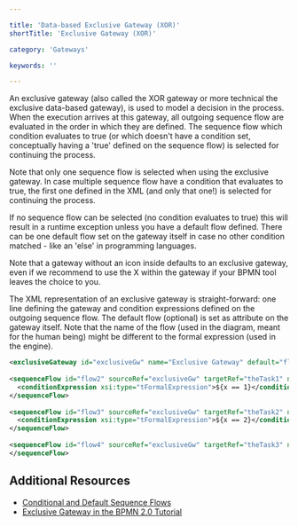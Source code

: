 ```yaml
---

title: 'Data-based Exclusive Gateway (XOR)'
shortTitle: 'Exclusive Gateway (XOR)'

category: 'Gateways'

keywords: ''

---
```



An exclusive gateway (also called the XOR gateway or more technical the exclusive data-based gateway), is used to model a decision in the process. When the execution arrives at this gateway, all outgoing sequence flow are evaluated in the order in which they are defined. The sequence flow which condition evaluates to true (or which doesn't have a condition set, conceptually having a 'true' defined on the sequence flow) is selected for continuing the process.

Note that only one sequence flow is selected when using the exclusive gateway. In case multiple sequence flow have a condition that evaluates to true, the first one defined in the XML (and only that one!) is selected for continuing the process.

If no sequence flow can be selected (no condition evaluates to true) this will result in a runtime exception unless you have a default flow defined. There can be one default flow set on the gateway itself in case no other condition matched - like an 'else' in programming languages.


<div data-bpmn-diagram="implement/exclusive-gateway"></div>


Note that a gateway without an icon inside defaults to an exclusive gateway, even if we recommend to use the X within the gateway if your BPMN tool leaves the choice to you.

The XML representation of an exclusive gateway is straight-forward: one line defining the gateway and condition expressions defined on the outgoing sequence flow. The default flow (optional) is set as attribute on the gateway itself. Note that the name of the flow (used in the diagram, meant for the human being) might be different to the formal expression (used in the engine).


```xml
<exclusiveGateway id="exclusiveGw" name="Exclusive Gateway" default="flow4" />
    
<sequenceFlow id="flow2" sourceRef="exclusiveGw" targetRef="theTask1" name="${x==1}">
  <conditionExpression xsi:type="tFormalExpression">${x == 1}</conditionExpression>
</sequenceFlow>
    
<sequenceFlow id="flow3" sourceRef="exclusiveGw" targetRef="theTask2" name="${x==2}">
  <conditionExpression xsi:type="tFormalExpression">${x == 2}</conditionExpression>
</sequenceFlow>
    
<sequenceFlow id="flow4" sourceRef="exclusiveGw" targetRef="theTask3" name="else">
</sequenceFlow>
```

## Additional Resources

*   [Conditional and Default Sequence Flows](ref:#gateways-conditional-and-default-sequence-flows)
*   [Exclusive Gateway in the BPMN 2.0 Tutorial](http://camunda.org/design/reference.html#!/gateways/xor)